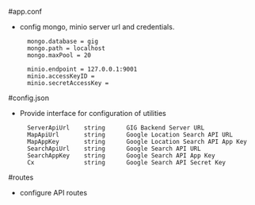 #app.conf
* config mongo, minio server url and credentials.

        mongo.database = gig
        mongo.path = localhost
        mongo.maxPool = 20
        
        minio.endpoint = 127.0.0.1:9001
        minio.accessKeyID = 
        minio.secretAccessKey =
        
#config.json
* Provide interface for configuration of utilities

        ServerApiUrl    string      GIG Backend Server URL      
        MapApiUrl       string      Google Location Search API URL
        MapAppKey       string      Google Location Search API App Key
        SearchApiUrl    string      Google Search API URL
        SearchAppKey    string      Google Search API App Key    
        Cx              string      Google Search API Secret Key
       
#routes
* configure API routes